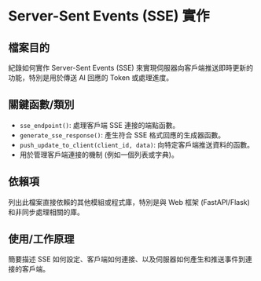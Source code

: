 # Server-Sent Events (SSE) 實作

## 檔案目的

紀錄如何實作 Server-Sent Events (SSE) 來實現伺服器向客戶端推送即時更新的功能，特別是用於傳送 AI 回應的 Token 或處理進度。

## 關鍵函數/類別

- `sse_endpoint()`: 處理客戶端 SSE 連接的端點函數。
- `generate_sse_response()`: 產生符合 SSE 格式回應的生成器函數。
- `push_update_to_client(client_id, data)`: 向特定客戶端推送資料的函數。
- 用於管理客戶端連接的機制 (例如一個列表或字典)。

## 依賴項

列出此檔案直接依賴的其他模組或程式庫，特別是與 Web 框架 (FastAPI/Flask) 和非同步處理相關的庫。

## 使用/工作原理

簡要描述 SSE 如何設定、客戶端如何連接、以及伺服器如何產生和推送事件到連接的客戶端。 